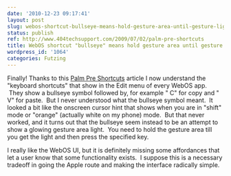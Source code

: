 ```yaml
---
date: '2010-12-23 09:17:41'
layout: post
slug: webos-shortcut-bullseye-means-hold-gesture-area-until-gesture-light-glows
status: publish
ref: http://www.404techsupport.com/2009/07/02/palm-pre-shortcuts
title: WebOS shortcut "bullseye" means hold gesture area until gesture light glows.
wordpress_id: '1064'
categories: Futzing
---
```



Finally! Thanks to this [Palm Pre Shortcuts](http://www.404techsupport.com/2009/07/02/palm-pre-shortcuts) article I now understand the "keyboard shortcuts" that show in the Edit menu of every WebOS app.  They show a bullseye symbol followed by, for example "  C" for copy and "  V" for paste.  But I never understood what the bullseye symbol meant.  It looked a bit like the onscreen cursor hint that shows when you are in "shift" mode or "orange" (actually white on my phone) mode.  But that never worked, and it turns out that the bullseye seem instead to be an attempt to show a glowing gesture area light.  You need to hold the gesture area till you get the light and then press the specified key.

I really like the WebOS UI, but it is definitely missing some affordances that let a user know that some functionality exists.  I suppose this is a necessary tradeoff in going the Apple route and making the interface radically simple.


